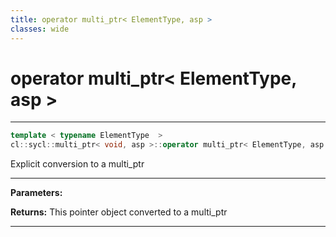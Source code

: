 ```yaml
---
title: operator multi_ptr< ElementType, asp >
classes: wide
---
```

# operator multi_ptr< ElementType, asp >

---

```cpp
template < typename ElementType  >
cl::sycl::multi_ptr< void, asp >::operator multi_ptr< ElementType, asp >() const
```


Explicit conversion to a multi_ptr<ElementType> 


---
**Parameters:**

**Returns:** This pointer object converted to a multi_ptr<ElementType> 

---
